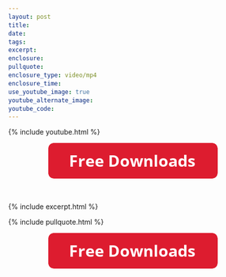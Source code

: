 ```yaml
---
layout: post
title:
date: 
tags:
excerpt:
enclosure:
pullquote:
enclosure_type: video/mp4
enclosure_time:
use_youtube_image: true
youtube_alternate_image:
youtube_code:
---
```


{% include youtube.html %}

<center><a href="LINK"><img src="uploads/FreeDownloadsButton-343.png" width="343" height="72" /></a></center>

&nbsp;

{% include excerpt.html %}

{% include pullquote.html %}

<center><a href="LINK"><img src="uploads/FreeDownloadsButton-343.png" width="343" height="72" /></a></center>
